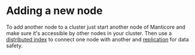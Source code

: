 # Adding a new node

To add another node to a cluster just start another node of Manticore and make sure it's accessible by other nodes in your cluster. Then use a [distributed index](Creating_an_index/Creating_a_distributed_index/Creating_a_distributed_index.md) to connect one node with another and [replication](Creating_a_cluster/Setting_up_replication/Setting_up_replication.md) for data safety.